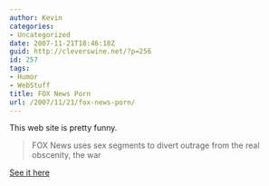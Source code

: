 ```yaml
---
author: Kevin
categories:
- Uncategorized
date: 2007-11-21T18:46:18Z
guid: http://cleverswine.net/?p=256
id: 257
tags:
- Humor
- WebStuff
title: FOX News Porn
url: /2007/11/21/fox-news-porn/
---
```


This web site is pretty funny.

> FOX News uses sex segments to divert outrage from the real obscenity, the war

[See it here](http://foxnewsporn.com/)